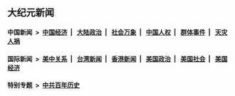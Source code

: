 ## 大纪元新闻

#### 中国新闻 &nbsp;>&nbsp; [中国经济](indexes/ncid283/README.md?01141645) &nbsp;| &nbsp; [大陆政治](indexes/ncid277/README.md?01141645) &nbsp;| &nbsp; [社会万象](indexes/ncid282/README.md?01141645) &nbsp;| &nbsp; [中国人权](indexes/ncid278/README.md?01141645) &nbsp;| &nbsp; [群体事件](indexes/ncid279/README.md?01141645) &nbsp;| &nbsp; [天灾人祸](indexes/ncid280/README.md?01141645)

#### 国际新闻 &nbsp;>&nbsp; [美中关系](indexes/nf1412576/README.md?01141645) &nbsp;| &nbsp; [台湾新闻](indexes/ncid1349361/README.md?01141645) &nbsp;| &nbsp; [香港新闻](indexes/ncid1349362/README.md?01141645) &nbsp;| &nbsp; [美国政治](indexes/ncid1078159/README.md?01141645) &nbsp;| &nbsp; [美国社会](indexes/ncid1078160/README.md?01141645) &nbsp;| &nbsp; [美国经济](indexes/ncid1078158/README.md?01141645)

#### 特别专题 &nbsp;>&nbsp; [中共百年历史](https://github.com/epoch-news/epoch-special/blob/master/README.md?01141645)  
